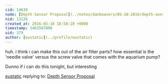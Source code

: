 ```yaml
---
cid: 14639
node: [Depth Sensor Proposal](../notes/danbeavers/05-18-2016/depth-sensor-proposal)
nid: 13126
created_at: 2016-05-18 18:58:10 +0000
timestamp: 1463597890
uid: 379
author: [eustatic](../profile/eustatic)
---
```


huh.  i think i can make this out of the air filter parts?  how essential is the 'needle valve' versus the screw valve that comes with the aquarium pump?

Dunno if i can do this tonight, but interesting

[eustatic](../profile/eustatic) replying to: [Depth Sensor Proposal](../notes/danbeavers/05-18-2016/depth-sensor-proposal)

